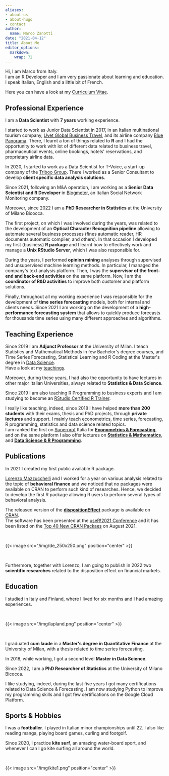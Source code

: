 ```yaml
---
aliases:
- about-us
- about-hugo
- contact
author:
  name: Marco Zanotti
date: "2021-04-12"
title: About Me
editor_options: 
  markdown: 
    wrap: 72
---
```


Hi, I am Marco from Italy.  
I am an R Developer and I am very passionate about learning and education.  
I speak Italian, English and a little bit of French.

Here you can have a look at my [Curriculum
Vitae](https://marcozanotti.github.io/CVitae/).  


## Professional Experience

I am a **Data Scientist** with **7 years** working experience.

I started to work as Junior Data Scientist in 2017, in an Italian
multinational tourism company, [Uvet Global Business Travel](https://www.uvetgbt.com/), and its airline company [Blue Panorama](https://www.blue-panorama.com/it). 
There, I learnt a ton of things related to **R** and I had the opportunity 
to work with lot of different data related to business travel, pharmaceutical events, online bookings, hotels' reservations, and proprietary airline data.

In 2020, I started to work as a Data Scientist for T-Voice, a start-up
company of the [Triboo Group](https://triboo.com/). There I
worked as a Senior Consultant to develop **client specific data analysis
solutions**.

Since 2021, following an M&A operation, I am working as a **Senior Data
Scientist and R Developer** in [Blogmeter](https://www.blogmeter.it/it/home), 
an Italian Social Network Monitoring company.

Moreover, since 2022 I am a **PhD Researcher in Statistics** at the University
of Milano Bicocca.

The first project, on which I was involved during the years, was related
to the development of an **Optical Character Recognition pipeline**
allowing to automate several business processes (fines automatic reader,
HR documents automatic compiler, and others). In that occasion I
developed my first (business) **R package** and I learnt how to
effectively work and manage a **Unix RStudio Server**, which I was also
responsible for.

During the years, I performed **opinion mining** analyses through supervised
and unsupervised machine learning methods. In particular, I managed the
company's text analysis platform. Then, I was the **supervisor of the
front-end and back-end activities** on the same platform.
Now, I am the **coordinator of R&D activities** to improve both customer and
platform solutions.

Finally, throughout all my working experience I was responsible for the
development of **time series forecasting** models, both for internal and
clients needs. Since 2021 I am working on the development of a 
**high-performance forecasting system** that allows to quickly produce 
forecasts for thousands time series using many different approaches and 
algorithms.


## Teaching Experience

Since 2019 I am **Adjunct Professor** at the University of Milan. 
I teach Statistics and Mathematical Methods in few Bachelor's degree 
courses, and Time Series Forecasting, Statistical Learning and R Coding
at the Master's degree in [Data Science](https://dse.cdl.unimi.it/en).  
Have a look at my [teachings](https://marcozanotti.netlify.app/teachings/).  

Moreover, during these years, I had also the opportunity to
have lectures in other major Italian Universities, always related to
**Statistics & Data Science**.  

Since 2019 I am also teaching R Programming to business
experts and I am studying to become an 
[RStudio Certified R Trainer](https://education.rstudio.com/trainers/).  

I really like teaching, indeed, since 2018 I have helped **more than 200
students** with their exams, thesis and PhD projects, through **private
lectures** and support. I mainly teach econometrics, time series,
forecasting, R programming, statistics and data science related
topics.  
I am ranked the first on [Superprof](https://www.superprof.it/) Italia
for [**Econometrics &
Forecasting**](https://www.superprof.it/lezioni-econometria-time-series-forecasting-gretl-piu-anni-esperienza-analisi-dati-laureato-magistrale.html),
and on the same platform I also offer lectures on [**Statistics &
Mathematics**](https://www.superprof.it/lezioni-matematica-statistica-piu-anni-esperienza-analisi-dati-laureato-magistrale-finanza-quantitativa.html),
and [**Data Science & R
Programming**](https://www.superprof.it/lezioni-data-science-machine-learning-programmazione-piu-anni-esperienza-analisi-dati-laureato-magistrale.html).


## Publications

In 2021 I created my first public available R package.

[Lorenzo Mazzucchelli](https://www.linkedin.com/in/lorenzo-mazzucchelli-72a661122/)
and I worked for a year on various analysis related to the topic of
**behavioral finance** and we noticed that no packages were available on
CRAN to perform such kind of researches. Hence, we decided to develop
the first R package allowing R users to perform several types of
behavioral analysis.

The released version of the
[**dispositionEffect**](https://marcozanotti.github.io/dispositionEffect)
package is available on
[CRAN](https://CRAN.R-project.org/package=dispositionEffect).  
The software has been presented at the 
[useR!2021 Conference](https://user2021.r-project.org/) 
and it has been listed on the 
[Top 40 New CRAN Packaes](https://rviews.rstudio.com/2021/09/27/august-2021-top-40-new-cran-packages/)
on August 2021.

&nbsp;

{{< image src="/img/de_250x250.png" position="center" >}}

&nbsp;

Furthermore, together with Lorenzo, I am going to publish in 2022 two
**scientific researches** related to the disposition effect on financial
markets.  


## Education

I studied in Italy and Finland, where I lived for six months and I had
amazing experiences.

&nbsp;

{{< image src="/img/lapland.png" position="center" >}}

&nbsp;

I graduated **cum laude** in a **Master's degree in Quantitative Finance** 
at the University of Milan, with a thesis related to time series forecasting.

In 2018, while working, I got a second level **Master in Data Science**.

Since 2022, I am a **PhD Researcher of Statistics** at the University of Milano 
Bicocca. 

I like studying, indeed, during the last five years I got many certifications 
related to Data Science & Forecasting. I am now studying Python to improve my 
programming skills and I got few certifications on the Google Cloud Platform.


## Sports & Hobbies

I was a **footballer**. I played in Italian minor championships until
22. I also like reading manga, playing board games, curling and
footgolf.

Since 2020, I practice **kite surf**, an amazing water-board sport, and 
whenever I can I go kite surfing all around the world.  

&nbsp;

{{< image src="/img/kite1.png" position="center" >}}
